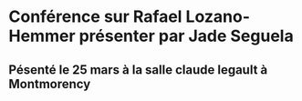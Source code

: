 # Conférence sur Rafael Lozano-Hemmer présenter par Jade Seguela 

## Pésenté le 25 mars à la salle claude legault à Montmorency

